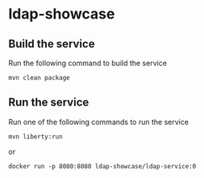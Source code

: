 # ldap-showcase

## Build the service

Run the following command to build the service

```shell
mvn clean package
```

## Run the service

Run one of the following commands to run the service

```shell
mvn liberty:run
```

or

```shell
docker run -p 8080:8080 ldap-showcase/ldap-service:0
```
